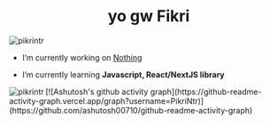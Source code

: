 <h1 align="center">yo gw Fikri</h1>
<p align="left"> <img src="https://komarev.com/ghpvc/?username=pikrintr&label=Profile%20views&color=0e75b6&style=flat" alt="pikrintr" /> </p>


-  I’m currently working on [Nothing](https://github.com/PikriNtr)

-  I’m currently learning **Javascript, React/NextJS library**


<p><img align="left" src="https://github-readme-stats.vercel.app/api/top-langs?username=pikrintr&show_icons=true&locale=en&layout=compact" alt="pikrintr" /></p>
[![Ashutosh's github activity graph](https://github-readme-activity-graph.vercel.app/graph?username=PikriNtr)](https://github.com/ashutosh00710/github-readme-activity-graph)


